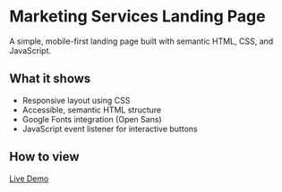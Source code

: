 # Marketing Services Landing Page

A simple, mobile-first landing page built with semantic HTML, CSS, and JavaScript.

## What it shows
- Responsive layout using CSS
- Accessible, semantic HTML structure
- Google Fonts integration (Open Sans)
- JavaScript event listener for interactive buttons

## How to view
[Live Demo](https://petrihcour.github.io/simple-landing-page-test-main/)